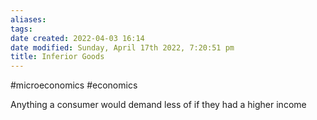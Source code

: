```yaml
---
aliases: 
tags: 
date created: 2022-04-03 16:14
date modified: Sunday, April 17th 2022, 7:20:51 pm
title: Inferior Goods
---
```


#microeconomics #economics

Anything a consumer would demand less of if they had a higher income